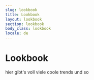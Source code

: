 ```yaml
---
slug: lookbook
title: Lookbook
layout: lookbook
section: lookbook
body_class: lookbook
locale: de
---
```

# Lookbook

hier gibt's voll viele coole trends und so
